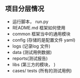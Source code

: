 ## 项目分层情况
- 运行脚本， run.py
- README.md 框架如何使用
- common 框架当中的通用模块
- config (存储的是配置文件 yaml)
- logs (记录log 文件)
- data (测试用例数据)
- reports(测试报告)
- libs (第三方的模块， )
- cases/ tests (所有的测试用例)





